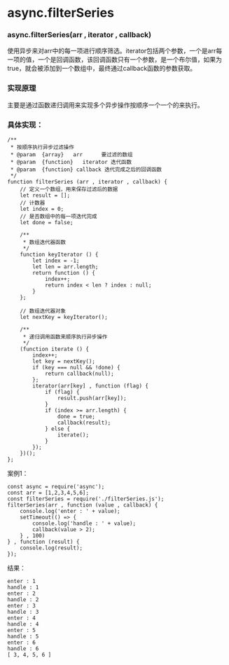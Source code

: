 # async.filterSeries
### async.filterSeries(arr , iterator , callback)
使用异步来对arr中的每一项进行顺序筛选。iterator包括两个参数，一个是arr每一项的值，一个是回调函数，该回调函数只有一个参数，是一个布尔值，如果为true，就会被添加到一个数组中，最终通过callback函数的参数获取。
### 实现原理
主要是通过函数递归调用来实现多个异步操作按顺序一个一个的来执行。
### 具体实现：

```
/**
 * 按顺序执行异步过滤操作
 * @param  {array}   arr      要过滤的数组
 * @param  {function}   iterator 迭代函数
 * @param  {function} callback 迭代完成之后的回调函数
 */
function filterSeries (arr , iterator , callback) {
	// 定义一个数组，用来保存过滤后的数据
	let result = [];
	// 计数器
	let index = 0;
	// 是否数组中的每一项迭代完成
	let done = false;

	/**
	 * 数组迭代器函数
	 */
	function keyIterator () {
		let index = -1;
		let len = arr.length;
		return function () {
			index++;
			return index < len ? index : null;
		}
	};

	// 数组迭代器对象
	let nextKey = keyIterator();

	/**
	 * 递归调用函数来顺序执行异步操作
	 */
	(function iterate () {
		index++;
		let key = nextKey();
		if (key === null && !done) {
			return callback(null);
		};
		iterator(arr[key] , function (flag) {
			if (flag) {
				result.push(arr[key]);
			}
			if (index >= arr.length) {
				done = true;
				callback(result);
			} else {
				iterate();
			}
		});
	})();
};
```
案例1：

```
const async = require('async');
const arr = [1,2,3,4,5,6];
const filterSeries = require('./filterSeries.js');
filterSeries(arr , function (value , callback) {
	console.log('enter : ' + value);
	setTimeout(() => {
		console.log('handle : ' + value);
		callback(value > 2);
	} , 100)
} , function (result) {
	console.log(result);
});
```
结果：

```
enter : 1
handle : 1
enter : 2
handle : 2
enter : 3
handle : 3
enter : 4
handle : 4
enter : 5
handle : 5
enter : 6
handle : 6
[ 3, 4, 5, 6 ]

```
